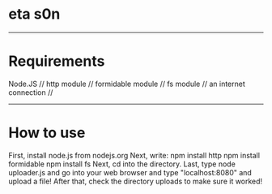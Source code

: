 # eta s0n
------

# Requirements

Node.JS //
http module //
formidable module //
fs module //
an internet connection //

--------------------------
# How to use

First, install node.js from nodejs.org&nbsp;Next, write: npm install http&nbsp;npm install formidable&nbsp;npm install fs&nbsp;Next, cd into the directory.&nbsp;Last, type node uploader.js and go into your web browser and type "localhost:8080" and upload a file! After that, check the directory uploads to make sure it worked!
